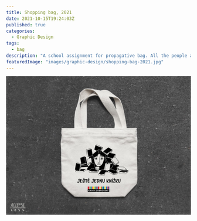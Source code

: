 ```yaml
---
title: Shopping bag, 2021
date: 2021-10-15T19:24:03Z
published: true
categories:
  - Graphic Design
tags:
  - bag
description: "A school assignment for propagative bag. All the people around me know I am a bookworm and this design is made for the biggest bookshop in Czech republic."
featuredImage: "images/graphic-design/shopping-bag-2021.jpg"
---
```


![Shopping bag](images/graphic-design/shopping-bag-2021.jpg)
